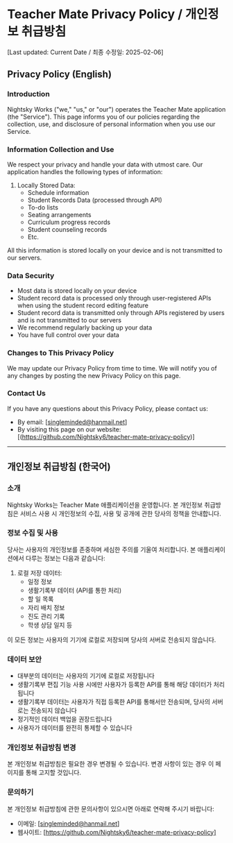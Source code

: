# Teacher Mate Privacy Policy / 개인정보 취급방침

[Last updated: Current Date / 최종 수정일: 2025-02-06]

## Privacy Policy (English)

### Introduction
Nightsky Works ("we," "us," or "our") operates the Teacher Mate application (the "Service"). This page informs you of our policies regarding the collection, use, and disclosure of personal information when you use our Service.

### Information Collection and Use
We respect your privacy and handle your data with utmost care. Our application handles the following types of information:

1. Locally Stored Data:
   - Schedule information
   - Student Records Data (processed through API)
   - To-do lists
   - Seating arrangements
   - Curriculum progress records
   - Student counseling records
   - Etc.

All this information is stored locally on your device and is not transmitted to our servers.

### Data Security
- Most data is stored locally on your device
- Student record data is processed only through user-registered APIs when using the student record editing feature
- Student record data is transmitted only through APIs registered by users and is not transmitted to our servers
- We recommend regularly backing up your data
- You have full control over your data

### Changes to This Privacy Policy
We may update our Privacy Policy from time to time. We will notify you of any changes by posting the new Privacy Policy on this page.

### Contact Us
If you have any questions about this Privacy Policy, please contact us:
- By email: [singleminded@hanmail.net]
- By visiting this page on our website: [(https://github.com/Nightsky6/teacher-mate-privacy-policy)]

---

## 개인정보 취급방침 (한국어)

### 소개
Nightsky Works는 Teacher Mate 애플리케이션을 운영합니다. 본 개인정보 취급방침은 서비스 사용 시 개인정보의 수집, 사용 및 공개에 관한 당사의 정책을 안내합니다.

### 정보 수집 및 사용
당사는 사용자의 개인정보를 존중하며 세심한 주의를 기울여 처리합니다. 본 애플리케이션에서 다루는 정보는 다음과 같습니다:

1. 로컬 저장 데이터:
   - 일정 정보
   - 생활기록부 데이터 (API를 통한 처리)
   - 할 일 목록
   - 자리 배치 정보
   - 진도 관리 기록
   - 학생 상담 일지 등

이 모든 정보는 사용자의 기기에 로컬로 저장되며 당사의 서버로 전송되지 않습니다.

### 데이터 보안
- 대부분의 데이터는 사용자의 기기에 로컬로 저장됩니다
- 생활기록부 편집 기능 사용 시에만 사용자가 등록한 API를 통해 해당 데이터가 처리됩니다
- 생활기록부 데이터는 사용자가 직접 등록한 API를 통해서만 전송되며, 당사의 서버로는 전송되지 않습니다
- 정기적인 데이터 백업을 권장드립니다
- 사용자가 데이터를 완전히 통제할 수 있습니다

### 개인정보 취급방침 변경
본 개인정보 취급방침은 필요한 경우 변경될 수 있습니다. 변경 사항이 있는 경우 이 페이지를 통해 고지할 것입니다.

### 문의하기
본 개인정보 취급방침에 관한 문의사항이 있으시면 아래로 연락해 주시기 바랍니다:
- 이메일: [singleminded@hanmail.net]
- 웹사이트: [https://github.com/Nightsky6/teacher-mate-privacy-policy]
